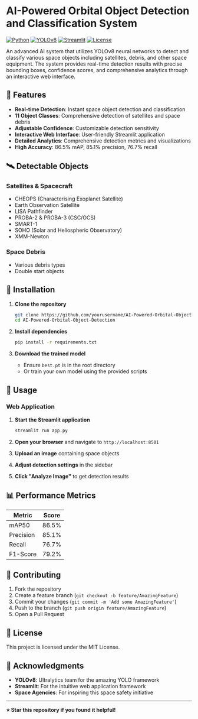 # AI-Powered Orbital Object Detection and Classification System

[![Python](https://img.shields.io/badge/Python-3.8+-blue.svg)](https://www.python.org/downloads/)
[![YOLOv8](https://img.shields.io/badge/YOLOv8-Ultralytics-orange.svg)](https://github.com/ultralytics/ultralytics)
[![Streamlit](https://img.shields.io/badge/Streamlit-1.28+-red.svg)](https://streamlit.io/)
[![License](https://img.shields.io/badge/License-MIT-green.svg)](LICENSE)

An advanced AI system that utilizes YOLOv8 neural networks to detect and classify various space objects including satellites, debris, and other space equipment. The system provides real-time detection results with precise bounding boxes, confidence scores, and comprehensive analytics through an interactive web interface.

## 🚀 Features

- **Real-time Detection**: Instant space object detection and classification
- **11 Object Classes**: Comprehensive detection of satellites and space debris
- **Adjustable Confidence**: Customizable detection sensitivity
- **Interactive Web Interface**: User-friendly Streamlit application
- **Detailed Analytics**: Comprehensive detection metrics and visualizations
- **High Accuracy**: 86.5% mAP, 85.1% precision, 76.7% recall

## 🛰️ Detectable Objects

### Satellites & Spacecraft
- CHEOPS (Characterising Exoplanet Satellite)
- Earth Observation Satellite
- LISA Pathfinder
- PROBA-2 & PROBA-3 (CSC/OCS)
- SMART-1
- SOHO (Solar and Heliospheric Observatory)
- XMM-Newton

### Space Debris
- Various debris types
- Double start objects

## 🔧 Installation

1. **Clone the repository**
   ```bash
   git clone https://github.com/yourusername/AI-Powered-Orbital-Object-Detection.git
   cd AI-Powered-Orbital-Object-Detection
   ```

2. **Install dependencies**
   ```bash
   pip install -r requirements.txt
   ```

3. **Download the trained model**
   - Ensure `best.pt` is in the root directory
   - Or train your own model using the provided scripts

## 🚀 Usage

### Web Application

1. **Start the Streamlit application**
   ```bash
   streamlit run app.py
   ```

2. **Open your browser** and navigate to `http://localhost:8501`

3. **Upload an image** containing space objects

4. **Adjust detection settings** in the sidebar

5. **Click "Analyze Image"** to get detection results

## 📊 Performance Metrics

| Metric | Score |
|--------|-------|
| mAP50 | 86.5% |
| Precision | 85.1% |
| Recall | 76.7% |
| F1-Score | 79.2% |

## 🤝 Contributing

1. Fork the repository
2. Create a feature branch (`git checkout -b feature/AmazingFeature`)
3. Commit your changes (`git commit -m 'Add some AmazingFeature'`)
4. Push to the branch (`git push origin feature/AmazingFeature`)
5. Open a Pull Request

## 📄 License

This project is licensed under the MIT License.

## 🙏 Acknowledgments

- **YOLOv8**: Ultralytics team for the amazing YOLO framework
- **Streamlit**: For the intuitive web application framework
- **Space Agencies**: For inspiring this space safety initiative

---

**⭐ Star this repository if you found it helpful!**


